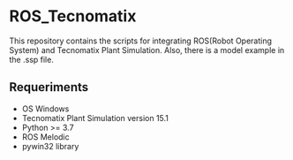 # ROS_Tecnomatix
This repository contains the scripts for integrating ROS(Robot Operating System) and Tecnomatix Plant Simulation. Also, there is a model example in the .ssp file.
## Requeriments
- OS Windows
- Tecnomatix Plant Simulation version 15.1
- Python >= 3.7
- ROS Melodic
- pywin32 library
